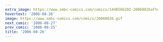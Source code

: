 ```yaml
---
extra_image: https://www.smbc-comics.com/comics/1448566202-20060826after.png
hovertext: '2006-08-26'
image: https://www.smbc-comics.com/comics/20060826.gif
next_comic: '2006-08-27'
prev_comic: '2006-08-25'
title: '2006-08-26'
---
```


